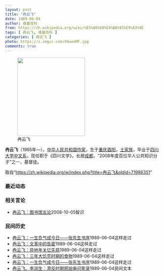 ```yaml
---
layout: post
title: "冉云飞"
date: 1989-06-04
author: 维基百科
from: https://zh.wikipedia.org/wiki/%E5%86%89%E4%BA%91%E9%A3%9E
tags: [ 冉云飞, 维基百科 ]
categories: [ 冉云飞 ]
photo: https://i.imgur.com/X4ueeMF.jpg
comments: true
---
```

<div class="mw-content-ltr mw-parser-output" lang="zh" dir="ltr"><figure class="mw-default-size" typeof="mw:File/Thumb"><a href="/wiki/File:Ran_Yunfei.JPG" class="mw-file-description"><img src="//upload.wikimedia.org/wikipedia/commons/thumb/e/e4/Ran_Yunfei.JPG/220px-Ran_Yunfei.JPG" decoding="async" width="220" height="255" class="mw-file-element" srcset="//upload.wikimedia.org/wikipedia/commons/thumb/e/e4/Ran_Yunfei.JPG/330px-Ran_Yunfei.JPG 1.5x, //upload.wikimedia.org/wikipedia/commons/thumb/e/e4/Ran_Yunfei.JPG/440px-Ran_Yunfei.JPG 2x" data-file-width="1429" data-file-height="1655"></a><figcaption>冉云飞</figcaption></figure>
<p><b>冉云飞</b>（1965年<span class="useeditintro" title="Template:BLP editintro">—</span>），<a href="/wiki/%E4%B8%AD%E5%8D%8E%E4%BA%BA%E6%B0%91%E5%85%B1%E5%92%8C%E5%9B%BD" title="中华人民共和国">中华人民共和国</a><a href="/wiki/%E4%BD%9C%E5%AE%B6" title="作家">作家</a>，生于<a href="/wiki/%E9%87%8D%E5%BA%86" class="mw-redirect" title="重庆">重庆</a><a href="/wiki/%E9%85%89%E9%98%B3" class="mw-redirect" title="酉阳">酉阳</a>，<a href="/wiki/%E5%9C%9F%E5%AE%B6%E6%97%8F" title="土家族">土家族</a>，毕业于<a href="/wiki/%E5%9B%9B%E5%B7%9D%E5%A4%A7%E5%AD%A6" title="四川大学">四川大学</a><a href="/wiki/%E4%B8%AD%E6%96%87%E7%B3%BB" class="mw-redirect" title="中文系">中文系</a>，现任职于《四川文学》，长居<a href="/wiki/%E6%88%90%E9%83%BD" class="mw-redirect" title="成都">成都</a>，“2008年度百位华人公共知识分子”之一，基督徒。
</p>
<meta property="mw:PageProp/toc">
</div><!--esi <esi:include src="/esitest-fa8a495983347898/content" /> --><noscript><img src="https://login.wikimedia.org/wiki/Special:CentralAutoLogin/start?type=1x1" alt="" width="1" height="1" style="border: none; position: absolute;"></noscript>
<div class="printfooter" data-nosnippet="">取自“<a dir="ltr" href="https://zh.wikipedia.org/w/index.php?title=冉云飞&amp;oldid=71986351">https://zh.wikipedia.org/w/index.php?title=冉云飞&amp;oldid=71986351</a>”</div><div id="recent-news"><h3>最近动态</h3><ul></ul></div><div id="open-opinion"><h3>相关言论</h3><ul><li><a href="https://nodebe4.github.io/opinion/2008-10-05/%E5%86%89%E4%BA%91%E9%A3%9E-%E5%9B%BE%E4%B9%A6%E9%A6%86%E4%BA%94%E8%AE%BA/" title="冉云飞">冉云飞：图书馆五论</a><time>2008-10-05</time><a class="tag">智识</a></li>
</ul></div><div id="mjls-record"><h3>民间历史</h3><ul><li><a href="https://nodebe4.github.io/mjlsh/1989-06-04/%E8%94%A1%E6%BA%B6-%E4%B8%80%E5%BF%B5%E4%B9%8B%E5%B7%AE-%E5%91%BD%E8%BF%90%E8%BF%A5%E5%BC%82-%E5%86%B3%E5%AE%9A22%E4%BD%8D%E4%B8%AD%E5%9B%BD%E5%86%9B%E4%BA%BA%E5%91%BD%E8%BF%90%E7%9A%845%E5%88%86%E9%92%9F/" title="冉云飞">冉云飞：一生负气成今日——张先生书序</a><time>1989-06-04</time><a class="tag">这样走过</a></li>
<li><a href="https://nodebe4.github.io/mjlsh/1989-06-04/%E5%86%89%E4%BA%91%E9%A3%9E-%E6%96%87%E9%9D%A9%E4%B8%AD%E7%9A%84%E5%91%8A%E5%AF%86/" title="冉云飞">冉云飞：文革中的告密</a><time>1989-06-04</time><a class="tag">这样走过</a></li>
<li><a href="https://nodebe4.github.io/mjlsh/1989-06-04/%E5%86%89%E4%BA%91%E9%A3%9E-%E5%BC%82%E5%9C%B0%E5%B9%B4%E5%85%B3%E5%BF%86%E5%85%88%E6%85%88/" title="冉云飞">冉云飞：异地年关忆先慈</a><time>1989-06-04</time><a class="tag">这样走过</a></li>
<li><a href="https://nodebe4.github.io/mjlsh/1989-06-04/%E5%86%89%E4%BA%91%E9%A3%9E-%E4%B8%89%E5%B9%B4%E5%A4%A7%E9%A5%A5%E8%8D%92%E6%97%B6%E6%9C%9F%E7%9A%84%E9%A3%9F%E7%89%A9/" title="冉云飞">冉云飞：三年大饥荒时期的食物</a><time>1989-06-04</time><a class="tag">这样走过</a></li>
<li><a href="https://nodebe4.github.io/mjlsh/1989-06-04/%E5%86%89%E4%BA%91%E9%A3%9E-%E4%B8%80%E7%94%9F%E8%B4%9F%E6%B0%94%E6%88%90%E4%BB%8A%E6%97%A5-%E5%BC%A0%E5%85%88%E7%94%9F%E4%B9%A6%E5%BA%8F/" title="冉云飞">冉云飞：一生负气成今日——张先生书序</a><time>1989-06-04</time><a class="tag">这样走过</a></li>
<li><a href="https://nodebe4.github.io/mjlsh/1989-06-04/%E5%86%89%E4%BA%91%E9%A3%9E-%E6%9D%8E%E6%B6%A6%E7%94%9F-%E8%82%83%E5%8F%8D%E6%97%B6%E6%9C%9F%E5%8E%9F%E5%A7%8B%E5%AE%A1%E9%97%AE%E7%AC%94%E5%BD%95/" title="冉云飞、李润生">冉云飞、李润生：肃反时期原始审问笔录</a><time>1989-06-04</time><a class="tag">民间文本</a></li>
</ul></div>